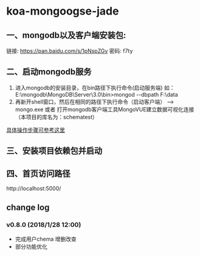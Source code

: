 # koa-mongoogse-jade
## 一、mongodb以及客户端安装包:
链接: https://pan.baidu.com/s/1pNspZGv 密码: f7ty
## 二、启动mongodb服务
1. 进入mongodb的安装目录，在bin路径下执行命令(启动服务端)
如： E:\mongodb\MongoDB\Server\3.0\bin>mongod --dbpath F:\data
2. 再新开shell窗口，然后在相同的路径下执行命令（启动客户端）
--> mongo.exe
或者
打开mongodb客户端工具MongoVUE建立数据可视化连接（本项目的库名为：schematest）


[具体操作步骤可参考这里](http://blog.csdn.net/lupengfei1009/article/details/50832996)

## 三、安装项目依赖包并启动
## 四、首页访问路径 
http://localhost:5000/

## change log
### v0.8.0 (2018/1/28 12:00)
* 完成用户chema 增删改查
* 部分功能优化
